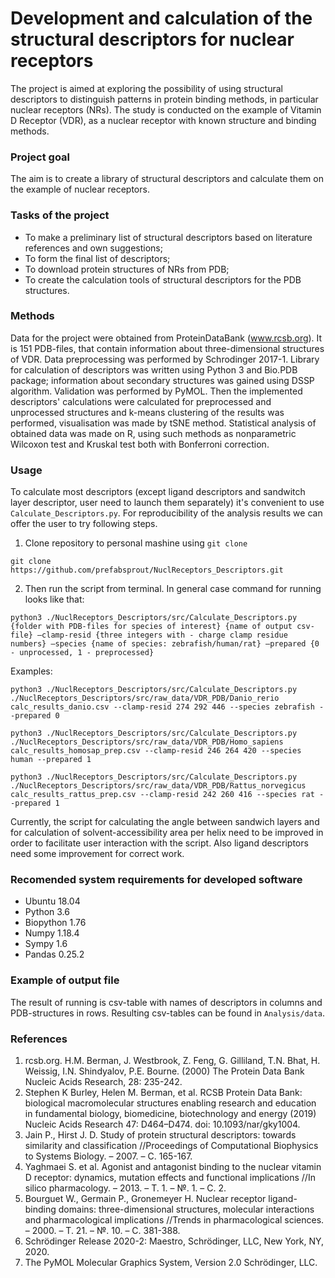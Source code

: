 # Development and calculation of the structural descriptors for nuclear receptors  
The project is aimed at exploring the possibility of using structural descriptors to distinguish patterns in protein binding methods, in particular nuclear receptors (NRs). The study is conducted on the example of Vitamin D Receptor (VDR), as a nuclear receptor with known structure and binding methods.  
### Project goal  
The aim is to create a library of structural descriptors and calculate them on the example of nuclear receptors.  
### Tasks of the project  
- To make a preliminary list of structural descriptors based on literature references and own suggestions;
- To form the final list of descriptors;
- To download protein structures of NRs from PDB;
- To create the calculation tools of structural descriptors for the PDB structures.
### Methods
Data for the project were obtained from ProteinDataBank (www.rcsb.org). It is 151 PDB-files, that contain information about three-dimensional structures of VDR.
Data preprocessing was performed by Schrodinger 2017-1. Library for calculation of descriptors was written using Python 3 and Bio.PDB package; information about secondary structures was gained using DSSP algorithm. Validation was performed by PyMOL.
Then the implemented descriptors' calculations were calculated for preprocessed and unprocessed structures and k-means clustering of the results was performed, visualisation was made by tSNE method.
Statistical analysis of obtained data was made on R, using such methods as nonparametric Wilcoxon test and Kruskal test both with Bonferroni correction.
### Usage
To calculate most descriptors (except ligand descriptors and sandwitch layer descriptor, user need to launch them separately) it's convenient to use ```Calculate_Descriptors.py```. For reproducibility of the analysis results we can offer the user to try following steps. 
1. Clone repository to personal mashine using ```git clone```

```git clone https://github.com/prefabsprout/NuclReceptors_Descriptors.git```

2. Then run the script from terminal. In general case command for running looks like that:

```python3 ./NuclReceptors_Descriptors/src/Calculate_Descriptors.py {folder with PDB-files for species of interest} {name of output csv-file} —clamp-resid {three integers with - charge clamp residue numbers} —species {name of species: zebrafish/human/rat} —prepared {0 - unprocessed, 1 - preprocessed}```

Examples:

```python3 ./NuclReceptors_Descriptors/src/Calculate_Descriptors.py ./NuclReceptors_Descriptors/src/raw_data/VDR_PDB/Danio_rerio calc_results_danio.csv --clamp-resid 274 292 446 --species zebrafish --prepared 0```

```python3 ./NuclReceptors_Descriptors/src/Calculate_Descriptors.py ./NuclReceptors_Descriptors/src/raw_data/VDR_PDB/Homo_sapiens calc_results_homosap_prep.csv --clamp-resid 246 264 420 --species human --prepared 1```

```python3 ./NuclReceptors_Descriptors/src/Calculate_Descriptors.py ./NuclReceptors_Descriptors/src/raw_data/VDR_PDB/Rattus_norvegicus calc_results_rattus_prep.csv --clamp-resid 242 260 416 --species rat --prepared 1```

Currently, the script for calculating the angle between sandwich layers and for calculation of solvent-accessibility area per helix need to be improved in order to facilitate user interaction with the script. Also ligand descriptors need some improvement for correct work.
### Recomended system requirements for developed software
- Ubuntu 18.04
- Python 3.6
- Biopython 1.76
- Numpy 1.18.4
- Sympy 1.6
- Pandas 0.25.2
### Example of output file
The result of running is csv-table with names of descriptors in columns and PDB-structures in rows.
Resulting csv-tables can be found in ```Analysis/data```.
### References
1. rcsb.org. H.M. Berman, J. Westbrook, Z. Feng, G. Gilliland, T.N. Bhat, H. Weissig, I.N. Shindyalov, P.E. Bourne.
(2000) The Protein Data Bank Nucleic Acids Research, 28: 235-242.
2. Stephen K Burley, Helen M. Berman, et al.
RCSB Protein Data Bank: biological macromolecular structures enabling research and education in fundamental biology, biomedicine, biotechnology and energy (2019) Nucleic Acids Research 47: D464–D474. doi: 10.1093/nar/gky1004.
3. Jain P., Hirst J. D. Study of protein structural descriptors: towards similarity and classification //Proceedings of Computational Biophysics to Systems Biology. – 2007. – С. 165-167.
4. Yaghmaei S. et al. Agonist and antagonist binding to the nuclear vitamin D receptor: dynamics, mutation effects and functional implications //In silico pharmacology. – 2013. – Т. 1. – №. 1. – С. 2.
5. Bourguet W., Germain P., Gronemeyer H. Nuclear receptor ligand-binding domains: three-dimensional structures, molecular interactions and pharmacological implications //Trends in pharmacological sciences. – 2000. – Т. 21. – №. 10. – С. 381-388.
6. Schrödinger Release 2020-2: Maestro, Schrödinger, LLC, New York, NY, 2020.
7. The PyMOL Molecular Graphics System, Version 2.0 Schrödinger, LLC.
